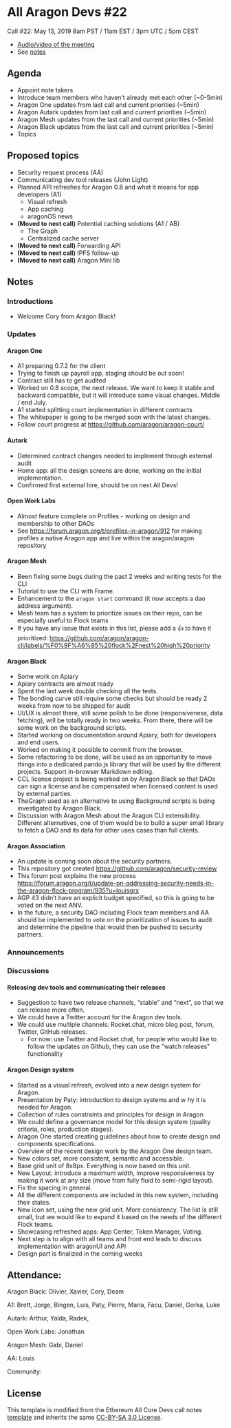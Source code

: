 # All Aragon Devs #22

Call #22: May 13, 2019 8am PST / 11am EST / 3pm UTC / 5pm CEST
- [Audio/video of the meeting](https://www.youtube.com/watch?v=q4ytqn8p5do)
- See [notes](#notes)

## Agenda

- Appoint note takers
- Introduce team members who haven’t already met each other (~0-5min)
- Aragon One updates from last call and current priorities (~5min)
- Aragon Autark updates from last call and current priorities (~5min)
- Aragon Mesh updates from the last call and current priorities (~5min)
- Aragon Black updates from the last call and current priorities (~5min)
- Topics

## Proposed topics

- Security request process (AA)
- Communicating dev tool releases (John Light)
- Planned API refreshes for Aragon 0.8 and what it means for app developers (A1)
    - Visual refresh
    - App caching
    - aragonOS news
- **(Moved to next call)** Potential caching solutions (A1 / AB)
    - The Graph
    - Centralized cache server
- **(Moved to next call)** Forwarding API
- **(Moved to next call)** IPFS follow-up
- **(Moved to next call)** Aragon Mini lib

## Notes

### Introductions

- Welcome Cory from Aragon Black!

### Updates

#### Aragon One
- A1 preparing 0.7.2 for the client
- Trying to finish up payroll app, staging should be out soon!
- Contract still has to get audited
- Worked on 0.8 scope, the next release. We want to keep it stable and backward compatible, but it will introduce some visual changes. Middle / end July.
- A1 started splitting court implementation in different contracts
- The whitepaper is going to be merged soon with the latest changes.
- Follow court progress at https://github.com/aragon/aragon-court/

#### Autark

- Determined contract changes needed to implement through external audit
- Home app: all the design screens are done, working on the initial implementation.
- Confirmed first external hire, should be on next All Devs!


#### Open Work Labs

- Almost feature complete on Profiles - working on design and membership to other DAOs
- See https://forum.aragon.org/t/profiles-in-aragon/912 for making profiles a native Aragon app and live within the aragon/aragon repository


#### Aragon Mesh

- Been fixing some bugs during the past 2 weeks and writing tests for the CLI
- Tutorial to use the CLI with Frame.
- Enhancement to the `aragon start` command (it now accepts a dao address argument).
- Mesh team has a system to prioritize issues on their repo, can be especially useful to Flock teams
- If you have any issue that exists in this list, please add a :thumbsup: to have it prioritized: https://github.com/aragon/aragon-cli/labels/%F0%9F%A6%85%20flock%2Fnest%20high%20priority

#### Aragon Black

- Some work on Apiary
- Apiary contracts are almost ready
- Spent the last week double checking all the tests.
- The bonding curve still require some checks but should be ready 2 weeks from now to be shipped for audit
- UI/UX is almost there, still some polish to be done (responsiveness, data fetching), will be totally ready in two weeks. From there, there will be some work on the background scripts.
- Started working on documentation around Apiary, both for developers and end users.
- Worked on making it possible to commit from the browser.
- Some refactoring to be done, will be used as an opportunity to move things into a dedicated pando.js library that will be used by the different projects. Support in-browser Markdown editing.
- CCL license project is being worked on by Aragon Black so that DAOs can sign a license and be compensated when licensed content is used by external parties.
- TheGraph used as an alternative to using Background scripts is being investigated by Aragon Black.
- Discussion with Aragon Mesh about the Aragon CLI extensibility. Different alternatives, one of them would be to build a super small library to fetch a DAO and its data for other uses cases than full clients.

#### Aragon Association

- An update is coming soon about the security partners.
- This repository got created https://github.com/aragon/security-review
- This forum post explains the new process https://forum.aragon.org/t/update-on-addressing-security-needs-in-the-aragon-flock-program/935?u=louisgrx
- AGP 43 didn’t have an explicit budget specified, so this is going to be voted on the next ANV.
- In the future, a security DAO including Flock team members and AA should be implemented to vote on the prioritization of issues to audit and determine the pipeline that would then be pushed to security partners.

### Announcements

### Discussions

#### Releasing dev tools and communicating their releases

- Suggestion to have two release channels, “stable” and “next”, so that we can release more often.
- We could have a Twitter account for the Aragon dev tools.
- We could use multiple channels: Rocket.chat, micro blog post, forum, Twitter, GitHub releases.
  - For now: use Twitter and Rocket.chat, for people who would like to follow the updates on Github, they can use the "watch releases" functionality

#### Aragon Design system

- Started as a visual refresh, evolved into a new design system for Aragon.
- Presentation by Paty: introduction to design systems and w hy it is needed for Aragon.
- Collection of rules constraints and principles for design in Aragon
- We could define a governance model for this design system (quality criteria, roles, production stages).
- Aragon One started creating guidelines about how to create design and components specifications.
- Overview of the recent design work by the Aragon One design team.
- New colors set, more consistent, semantic and accessible.
- Base grid unit of 8x8px. Everything is now based on this unit.
- New Layout: introduce a maximum width, improve responsiveness by making it work at any size (move from fully fluid to semi-rigid layout).
- Fix the spacing in general.
- All the different components are included in this new system, including their states.
- New icon set, using the new grid unit. More consistency. The list is still small, but we would like to expand it based on the needs of the different Flock teams.
- Showcasing refreshed apps: App Center, Token Manager, Voting.
- Next step is to align with all teams and front end leads to discuss implementation with aragonUI and API
- Design part is finalized in the coming weeks

## Attendance:

Aragon Black: Olivier, Xavier, Cory, Deam

A1: Brett, Jorge, Bingen, Luis, Paty, Pierre, Maria, Facu, Daniel, Gorka, Luke

Autark: Arthur, Yalda, Radek,

Open Work Labs: Jonathan

Aragon Mesh: Gabi, Daniel

AA: Louis

Community:


## License
This template is modified from the Ethereum All Core Devs call notes [template](https://github.com/ethereum/pm/blob/master/All%20Core%20Devs%20Meetings/Meeting%20Template.md) and inherits the same [CC-BY-SA 3.0 License](https://github.com/ethereum/pm/blob/master/LICENSE).

